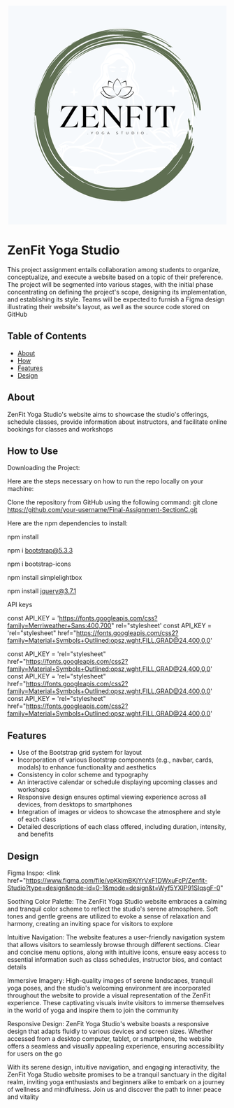 <div style="text-align:center">
  <img src="./assets/ZenFit Yoga Studio Logo.png" alt="Zenfit Yoga Studio Logo" />
</div>

# ZenFit Yoga Studio

This project assignment entails collaboration among students to organize, conceptualize, and execute a website based on a topic of their preference. The project will be segmented into various stages, with the initial phase concentrating on defining the project's scope, designing its implementation, and establishing its style. Teams will be expected to furnish a Figma design illustrating their website's layout, as well as the source code stored on GitHub

## Table of Contents

- [About](#about)
- [How](#How)
- [Features](#features)
- [Design](#design)

## About

ZenFit Yoga Studio's website aims to showcase the studio's offerings,
schedule classes, provide information about instructors, and facilitate online bookings for classes and workshops

## How to Use

Downloading the Project:

Here are the steps necessary on how to run the repo locally on your machine:

Clone the repository from GitHub using the following command:
git clone https://github.com/your-username/Final-Assignment-SectionC.git

Here are the npm dependencies to install: 

npm install
<!--Bootstrap npm-->
npm i bootstrap@5.3.3
<!--Bootstrap Icons npm-->
npm i bootstrap-icons
<!--SimpleLightbox npm-->
npm install simplelightbox
<!--JQuery npm-->
npm install jquery@3.7.1

API keys
<!--Google fonts-->
const API_KEY = 'https://fonts.googleapis.com/css?family=Merriweather+Sans:400,700" rel="stylesheet'
const API_KEY = 'rel="stylesheet" href="https://fonts.googleapis.com/css2?family=Material+Symbols+Outlined:opsz,wght,FILL,GRAD@24,400,0,0'

<!--Google symbols and icons-->
const API_KEY = 'rel="stylesheet" href="https://fonts.googleapis.com/css2?family=Material+Symbols+Outlined:opsz,wght,FILL,GRAD@24,400,0,0'
const API_KEY = 'rel="stylesheet" href="https://fonts.googleapis.com/css2?family=Material+Symbols+Outlined:opsz,wght,FILL,GRAD@24,400,0,0'
const API_KEY = 'rel="stylesheet" href="https://fonts.googleapis.com/css2?family=Material+Symbols+Outlined:opsz,wght,FILL,GRAD@24,400,0,0'



## Features

- Use of the Bootstrap grid system for layout
- Incorporation of various Bootstrap components (e.g., navbar, cards, modals) to enhance functionality and aesthetics
- Consistency in color scheme and typography
- An interactive calendar or schedule displaying upcoming classes and workshops
- Responsive design ensures optimal viewing experience across all devices, from desktops to smartphones
- Integration of images or videos to showcase the atmosphere and style of each class
- Detailed descriptions of each class offered, including duration, intensity, and benefits

## Design
Figma Inspo: <link href="https://www.figma.com/file/vpKkjmBKjYrVxF1DWxuFcP/Zenfit-Studio?type=design&node-id=0-1&mode=design&t=Wyf5YXIP91SIqsgF-0"

Soothing Color Palette: The ZenFit Yoga Studio website embraces a calming and tranquil color scheme to reflect the studio's serene atmosphere. Soft tones and gentle greens are utilized to evoke a sense of relaxation and harmony, creating an inviting space for visitors to explore

Intuitive Navigation: The website features a user-friendly navigation system that allows visitors to seamlessly browse through different sections. Clear and concise menu options, along with intuitive icons, ensure easy access to essential information such as class schedules, instructor bios, and contact details

Immersive Imagery: High-quality images of serene landscapes, tranquil yoga poses, and the studio's welcoming environment are incorporated throughout the website to provide a visual representation of the ZenFit experience. These captivating visuals invite visitors to immerse themselves in the world of yoga and inspire them to join the community

Responsive Design: ZenFit Yoga Studio's website boasts a responsive design that adapts fluidly to various devices and screen sizes. Whether accessed from a desktop computer, tablet, or smartphone, the website offers a seamless and visually appealing experience, ensuring accessibility for users on the go

With its serene design, intuitive navigation, and engaging interactivity, the ZenFit Yoga Studio website promises to be a tranquil sanctuary in the digital realm, inviting yoga enthusiasts and beginners alike to embark on a journey of wellness and mindfulness. Join us and discover the path to inner peace and vitality
